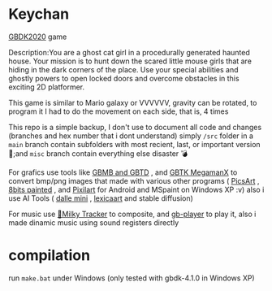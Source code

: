 # Keychan
[GBDK2020](https://github.com/gbdk-2020/GBDK-2020) game

Description:You are a ghost cat girl in a procedurally generated haunted house. Your mission is to hunt down the scared little mouse girls that are hiding in the dark corners of the place. Use your special abilities and ghostly powers to open locked doors and overcome obstacles in this exciting 2D platformer.

This game is similar to Mario galaxy or VVVVVV, gravity can be rotated, to program it I had to do the movement on each side, that is, 4 times


This repo is a simple backup, I don't use to document all code and changes (branches and hex number that i dont understand) simply `/src` folder in a `main` branch contain subfolders with most recient, last, or important version👀;and `misc` branch contain everything else disaster 💣

For grafics use tools like [GBMB and GBTD](https://github.com/gbdk-2020/GBTD_GBMB) , and [GBTK MegamanX](http://www.yvan256.net/projects/gameboy/#gbtk) to convert bmp/png images that made with various other programs ( [PicsArt](https://play.google.com/store/apps/details?id=com.picsart.studio&pcampaignid=web_share) , [8bits painted](https://play.google.com/store/apps/details?id=com.onetap.bit8painter&pcampaignid=web_share) , and [Pixilart](https://play.google.com/store/apps/details?id=com.pixilart.app&pcampaignid=web_share) for Android and MSpaint on Windows XP :v) also i use  AI Tools ( [dalle mini](https://www.craiyon.com/) , [lexicaart](https://lexica.art/) and stable diffusion) 

For music use [🥛Milky Tracker](https://milkytracker.org/) to composite, and [gb-player](https://github.com/AntonioND/gbt-player) to play it, also i made dinamic music using sound registers directly

# compilation

run `make.bat` under Windows (only tested with gbdk-4.1.0 in Windows XP) 
